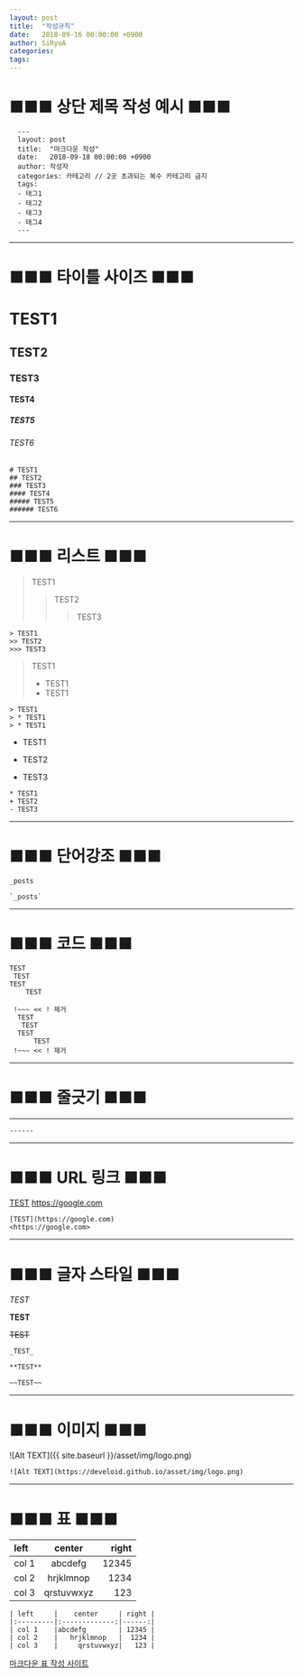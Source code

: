 ```yaml
---
layout: post
title:  "작성규칙"
date:   2018-09-16 00:00:00 +0900
author: SiRyuA
categories:
tags:
---
```


# ■■■ 상단 제목 작성 예시 ■■■
```
  ---
  layout: post
  title:  "마크다운 작성"
  date:   2018-09-18 00:00:00 +0900
  author: 작성자
  categories: 카테고리 // 2곳 초과되는 복수 카테고리 금지
  tags:
  - 태그1
  - 태그2
  - 태그3
  - 태그4
  ---
```

----

# ■■■ 타이틀 사이즈 ■■■

# TEST1
## TEST2
### TEST3
#### TEST4
##### TEST5
###### TEST6

```
# TEST1
## TEST2
### TEST3
#### TEST4
##### TEST5
###### TEST6
```

----

# ■■■ 리스트 ■■■

> TEST1
>> TEST2
>>> TEST3

```
> TEST1
>> TEST2
>>> TEST3
```

> TEST1
> * TEST1
> * TEST1

```
> TEST1
> * TEST1
> * TEST1
```

* TEST1
+ TEST2
- TEST3

```
* TEST1
+ TEST2
- TEST3
```
----

# ■■■ 단어강조 ■■■

`_posts`

```
`_posts`
```

----

# ■■■ 코드 ■■■

~~~
TEST
 TEST
TEST
    TEST
~~~

~~~
 !~~~ << ! 제거
  TEST
   TEST
  TEST
      TEST
 !~~~ << ! 제거
~~~

----

# ■■■ 줄긋기 ■■■

------

```
------
```

----

# ■■■ URL 링크 ■■■

[TEST](https://google.com)
<https://google.com>

```
[TEST](https://google.com)
<https://google.com>
```

----

# ■■■ 글자 스타일 ■■■

_TEST_

**TEST**

~~TEST~~

```
_TEST_

**TEST**

~~TEST~~
```

----

# ■■■ 이미지 ■■■

![Alt TEXT]({{ site.baseurl }}/asset/img/logo.png)

```
![Alt TEXT](https://develoid.github.io/asset/img/logo.png)
```

----

# ■■■ 표 ■■■

| left     |    center     | right |
|:---------|:-------------:|------:|
| col 1    |abcdefg        | 12345 |
| col 2    |   hrjklmnop   |  1234 |
| col 3    |     qrstuvwxyz|   123 |

```
| left     |    center     | right |
|:---------|:-------------:|------:|
| col 1    |abcdefg        | 12345 |
| col 2    |   hrjklmnop   |  1234 |
| col 3    |     qrstuvwxyz|   123 |
```

[마크다운 표 작성 사이트](https://www.tablesgenerator.com/markdown_tables)
